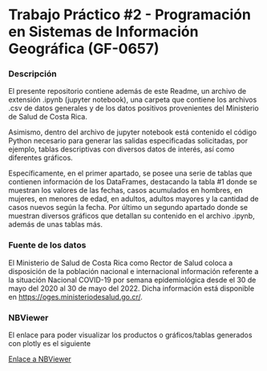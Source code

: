 # Trabajo Práctico #2 - Programación en Sistemas de Información Geográfica (GF-0657)

### Descripción

El presente repositorio contiene además de este Readme, un archivo de extensión .ipynb (jupyter notebook), una carpeta que contiene los archivos .csv de datos generales y de los datos positivos provenientes del Ministerio de Salud de Costa Rica.

Asimismo, dentro del archivo de jupyter notebook está contenido el código Python necesario para generar las salidas especificadas solicitadas, por ejemplo, tablas descriptivas con diversos datos de interés, así como diferentes gráficos. 

Específicamente, en el primer apartado, se posee una serie de tablas que contienen información de los DataFrames, destacando la tabla #1 donde se muestran los valores de las fechas, casos acumulados en hombres, en mujeres, en menores de edad, en adultos, adultos mayores y la cantidad de casos nuevos según la fecha.
Por último un segundo apartado donde se muestran diversos gráficos que detallan su contenido en el archivo .ipynb, además de unas tablas más.


### Fuente de los datos

El Ministerio de Salud de Costa Rica como Rector de Salud coloca a disposición de la población nacional e internacional  información referente a la situación Nacional COVID-19 por semana epidemiológica desde el 30 de mayo del 2020 al 30 de mayo del 2022. Dicha información está disponible en https://oges.ministeriodesalud.go.cr/.

### NBViewer

El enlace para poder visualizar los productos o gráficos/tablas generados con plotly es el siguiente

[Enlace a NBViewer](https://nbviewer.org/github/David-young99/Tarea02_PrograSIG2022/blob/main/Tarea2.ipynb)
